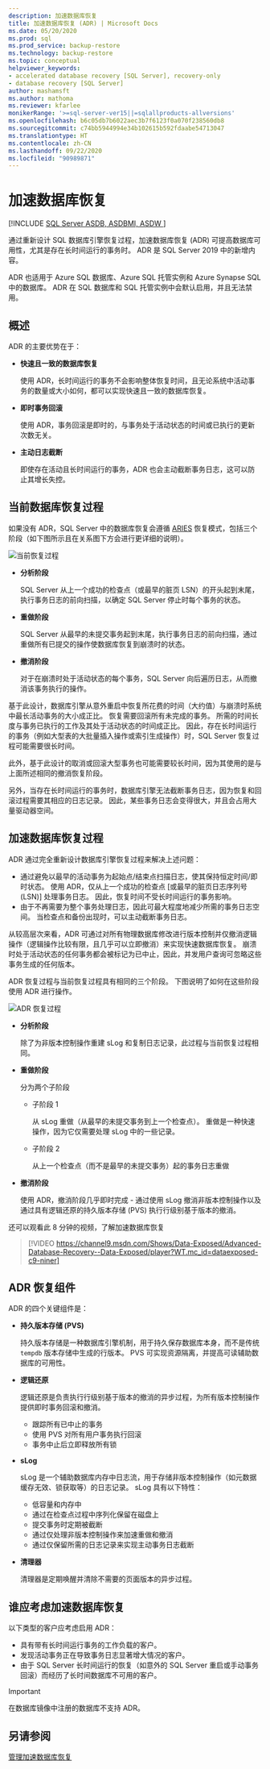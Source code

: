 ```yaml
---
description: 加速数据库恢复
title: 加速数据库恢复 (ADR) | Microsoft Docs
ms.date: 05/20/2020
ms.prod: sql
ms.prod_service: backup-restore
ms.technology: backup-restore
ms.topic: conceptual
helpviewer_keywords:
- accelerated database recovery [SQL Server], recovery-only
- database recovery [SQL Server]
author: mashamsft
ms.author: mathoma
ms.reviewer: kfarlee
monikerRange: '>=sql-server-ver15||=sqlallproducts-allversions'
ms.openlocfilehash: b6c05db7b6022aec3b7f6123f0a070f238560db8
ms.sourcegitcommit: c74bb5944994e34b102615b592fdaabe54713047
ms.translationtype: HT
ms.contentlocale: zh-CN
ms.lasthandoff: 09/22/2020
ms.locfileid: "90989871"
---
```

# <a name="accelerated-database-recovery"></a>加速数据库恢复

[!INCLUDE [SQL Server ASDB, ASDBMI, ASDW ](../includes/applies-to-version/sql-asdb-asdbmi-asa.md)]

通过重新设计 SQL 数据库引擎恢复过程，加速数据库恢复 (ADR) 可提高数据库可用性，尤其是存在长时间运行的事务时。 ADR 是 SQL Server 2019 中的新增内容。 

ADR 也适用于 Azure SQL 数据库、Azure SQL 托管实例和 Azure Synapse SQL 中的数据库。 ADR 在 SQL 数据库和 SQL 托管实例中会默认启用，并且无法禁用。 

## <a name="overview"></a>概述

ADR 的主要优势在于：

- **快速且一致的数据库恢复**

  使用 ADR，长时间运行的事务不会影响整体恢复时间，且无论系统中活动事务的数量或大小如何，都可以实现快速且一致的数据库恢复。

- **即时事务回滚**

  使用 ADR，事务回滚是即时的，与事务处于活动状态的时间或已执行的更新次数无关。

- **主动日志截断**

  即使存在活动且长时间运行的事务，ADR 也会主动截断事务日志，这可以防止其增长失控。

## <a name="the-current-database-recovery-process"></a>当前数据库恢复过程

如果没有 ADR，SQL Server 中的数据库恢复会遵循 [ARIES](https://people.eecs.berkeley.edu/~brewer/cs262/Aries.pdf) 恢复模式，包括三个阶段（如下图所示且在关系图下方会进行更详细的说明）。

![当前恢复过程](./media/accelerated-database-recovery-concepts/current-recovery-process.png)

- **分析阶段**

  SQL Server 从上一个成功的检查点（或最早的脏页 LSN）的开头起到末尾，执行事务日志的前向扫描，以确定 SQL Server 停止时每个事务的状态。

- **重做阶段**

  SQL Server 从最早的未提交事务起到末尾，执行事务日志的前向扫描，通过重做所有已提交的操作使数据库恢复到崩溃时的状态。

- **撤消阶段**

  对于在崩溃时处于活动状态的每个事务，SQL Server 向后遍历日志，从而撤消该事务执行的操作。

基于此设计，数据库引擎从意外重启中恢复所花费的时间（大约值）与崩溃时系统中最长活动事务的大小成正比。 恢复需要回滚所有未完成的事务。 所需的时间长度与事务已执行的工作及其处于活动状态的时间成正比。 因此，存在长时间运行的事务（例如大型表的大批量插入操作或索引生成操作）时，SQL Server 恢复过程可能需要很长时间。

此外，基于此设计的取消或回滚大型事务也可能需要较长时间，因为其使用的是与上面所述相同的撤消恢复阶段。

另外，当存在长时间运行的事务时，数据库引擎无法截断事务日志，因为恢复和回滚过程需要其相应的日志记录。 因此，某些事务日志会变得很大，并且会占用大量驱动器空间。

## <a name="the-accelerated-database-recovery-process"></a>加速数据库恢复过程

ADR 通过完全重新设计数据库引擎恢复过程来解决上述问题：

- 通过避免以最早的活动事务为起始点/结束点扫描日志，使其保持恒定时间/即时状态。 使用 ADR，仅从上一个成功的检查点 [或最早的脏页日志序列号 (LSN)] 处理事务日志。 因此，恢复时间不受长时间运行的事务影响。
- 由于不再需要为整个事务处理日志，因此可最大程度地减少所需的事务日志空间。 当检查点和备份出现时，可以主动截断事务日志。

从较高层次来看，ADR 可通过对所有物理数据库修改进行版本控制并仅撤消逻辑操作（逻辑操作比较有限，且几乎可以立即撤消）来实现快速数据库恢复。 崩溃时处于活动状态的任何事务都会被标记为已中止，因此，并发用户查询可忽略这些事务生成的任何版本。

ADR 恢复过程与当前恢复过程具有相同的三个阶段。 下图说明了如何在这些阶段使用 ADR 进行操作。

![ADR 恢复过程](./media/accelerated-database-recovery-concepts/adr-recovery-process.png)

- **分析阶段**

  除了为非版本控制操作重建 sLog 和复制日志记录，此过程与当前恢复过程相同。
  
- **重做阶段**

  分为两个子阶段
  - 子阶段 1

      从 sLog 重做（从最早的未提交事务到上一个检查点）。 重做是一种快速操作，因为它仅需要处理 sLog 中的一些记录。

  - 子阶段 2

     从上一个检查点（而不是最早的未提交事务）起的事务日志重做
     
- **撤消阶段**

   使用 ADR，撤消阶段几乎即时完成 - 通过使用 sLog 撤消非版本控制操作以及通过具有逻辑还原的持久版本存储 (PVS) 执行行级别基于版本的撤消。

还可以观看此 8 分钟的视频，了解加速数据库恢复

> [!VIDEO https://channel9.msdn.com/Shows/Data-Exposed/Advanced-Database-Recovery--Data-Exposed/player?WT.mc_id=dataexposed-c9-niner]

## <a name="adr-recovery-components"></a>ADR 恢复组件

ADR 的四个关键组件是：

- **持久版本存储 (PVS)**

  持久版本存储是一种数据库引擎机制，用于持久保存数据库本身，而不是传统 `tempdb` 版本存储中生成的行版本。 PVS 可实现资源隔离，并提高可读辅助数据库的可用性。

- **逻辑还原**

  逻辑还原是负责执行行级别基于版本的撤消的异步过程，为所有版本控制操作提供即时事务回滚和撤消。

  - 跟踪所有已中止的事务
  - 使用 PVS 对所有用户事务执行回滚
  - 事务中止后立即释放所有锁

- **sLog**

  sLog 是一个辅助数据库内存中日志流，用于存储非版本控制操作（如元数据缓存无效、锁获取等）的日志记录。 sLog 具有以下特性：

  - 低容量和内存中
  - 通过在检查点过程中序列化保留在磁盘上
  - 提交事务时定期被截断
  - 通过仅处理非版本控制操作来加速重做和撤消  
  - 通过仅保留所需的日志记录来实现主动事务日志截断

- **清理器**

  清理器是定期唤醒并清除不需要的页面版本的异步过程。

## <a name="who-should-consider-accelerated-database-recovery"></a>谁应考虑加速数据库恢复

以下类型的客户应考虑启用 ADR：

- 具有带有长时间运行事务的工作负载的客户。
- 发现活动事务正在导致事务日志显著增大情况的客户。  
- 由于 SQL Server 长时间运行的恢复（如意外的 SQL Server 重启或手动事务回滚）而经历了长时间数据库不可用的客户。

>[!IMPORTANT]
>在数据库镜像中注册的数据库不支持 ADR。

## <a name="see-also"></a>另请参阅  

[管理加速数据库恢复](accelerated-database-recovery-management.md)
